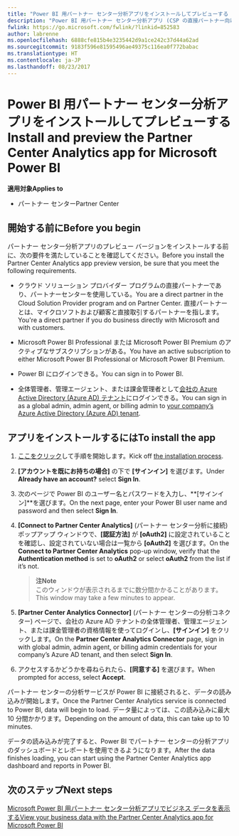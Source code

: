 ```yaml
---
title: "Power BI 用パートナー センター分析アプリをインストールしてプレビューする | パートナー センター"
description: "Power BI 用パートナー センター分析アプリ (CSP の直接パートナー向け) をプレビューするには、次の手順に従います。"
fwlink: https://go.microsoft.com/fwlink/?linkid=852583
author: labrenne
ms.openlocfilehash: 6888cfe815b4e3235442d9a1ce242c37d44a62ad
ms.sourcegitcommit: 9183f596e81595496ae49375c116ea0f772babac
ms.translationtype: HT
ms.contentlocale: ja-JP
ms.lasthandoff: 08/23/2017
---
```

# <a name="install-and-preview-the-partner-center-analytics-app-for-microsoft-power-bi"></a><span data-ttu-id="0f3f7-103">Power BI 用パートナー センター分析アプリをインストールしてプレビューする</span><span class="sxs-lookup"><span data-stu-id="0f3f7-103">Install and preview the Partner Center Analytics app for Microsoft Power BI</span></span>

**<span data-ttu-id="0f3f7-104">適用対象</span><span class="sxs-lookup"><span data-stu-id="0f3f7-104">Applies to</span></span>**

-   <span data-ttu-id="0f3f7-105">パートナー センター</span><span class="sxs-lookup"><span data-stu-id="0f3f7-105">Partner Center</span></span>

## <a name="before-you-begin"></a><span data-ttu-id="0f3f7-106">開始する前に</span><span class="sxs-lookup"><span data-stu-id="0f3f7-106">Before you begin</span></span>

<span data-ttu-id="0f3f7-107">パートナー センター分析アプリのプレビュー バージョンをインストールする前に、次の要件を満たしていることを確認してください。</span><span class="sxs-lookup"><span data-stu-id="0f3f7-107">Before you install the Partner Center Analytics app preview version, be sure that you meet the following requirements.</span></span>

-   <span data-ttu-id="0f3f7-108">クラウド ソリューション プロバイダー プログラムの直接パートナーであり、パートナーセンターを使用している。</span><span class="sxs-lookup"><span data-stu-id="0f3f7-108">You are a direct partner in the Cloud Solution Provider program and on Partner Center.</span></span> <span data-ttu-id="0f3f7-109">直接パートナーとは、マイクロソフトおよび顧客と直接取引するパートナーを指します。</span><span class="sxs-lookup"><span data-stu-id="0f3f7-109">You're a direct partner if you do business directly with Microsoft and with customers.</span></span>

-   <span data-ttu-id="0f3f7-110">Microsoft Power BI Professional または Microsoft Power BI Premium のアクティブなサブスクリプションがある。</span><span class="sxs-lookup"><span data-stu-id="0f3f7-110">You have an active subscription to either Microsoft Power BI Professional or Microsoft Power BI Premium.</span></span>

-   <span data-ttu-id="0f3f7-111">Power BI にログインできる。</span><span class="sxs-lookup"><span data-stu-id="0f3f7-111">You can sign in to Power BI.</span></span>

-   <span data-ttu-id="0f3f7-112">全体管理者、管理エージェント、または課金管理者として[会社の Azure Active Directory (Azure AD) テナント](azure-active-directory-tenants-and-partner-center.md)にログインできる。</span><span class="sxs-lookup"><span data-stu-id="0f3f7-112">You can sign in as a global admin, admin agent, or billing admin to [your company’s Azure Active Directory (Azure AD) tenant](azure-active-directory-tenants-and-partner-center.md).</span></span>

## <a name="to-install-the-app"></a><span data-ttu-id="0f3f7-113">アプリをインストールするには</span><span class="sxs-lookup"><span data-stu-id="0f3f7-113">To install the app</span></span>

1. <span data-ttu-id="0f3f7-114">[ここをクリック](https://app.powerbi.com/getdata/services/partneranalytics?cpcode=PartnerCenterAnalytics&getDataForceConnect=true&alwaysPromptForContentProviderCreds=true)して手順を開始します。</span><span class="sxs-lookup"><span data-stu-id="0f3f7-114">Kick off [the installation process](https://app.powerbi.com/getdata/services/partneranalytics?cpcode=PartnerCenterAnalytics&getDataForceConnect=true&alwaysPromptForContentProviderCreds=true).</span></span>

2. <span data-ttu-id="0f3f7-115">**[アカウントを既にお持ちの場合]** の下で **[サインイン]** を選びます。</span><span class="sxs-lookup"><span data-stu-id="0f3f7-115">Under **Already have an account?** select **Sign In**.</span></span> 

3.  <span data-ttu-id="0f3f7-116">次のページで Power BI のユーザー名とパスワードを入力し、**[サインイン]**を選びます。</span><span class="sxs-lookup"><span data-stu-id="0f3f7-116">On the next page, enter your Power BI user name and password and then select **Sign In**.</span></span> 

4.  <span data-ttu-id="0f3f7-117">**[Connect to Partner Center Analytics]** (パートナー センター分析に接続) ポップアップ ウィンドウで、**[認証方法]** が **[oAuth2]** に設定されていることを確認し、設定されていない場合は一覧から **[oAuth2]** を選びます。</span><span class="sxs-lookup"><span data-stu-id="0f3f7-117">On the **Connect to Partner Center Analytics** pop-up window, verify that the **Authentication method** is set to **oAuth2** or select **oAuth2** from the list if it’s not.</span></span> 

    >**<span data-ttu-id="0f3f7-118">注</span><span class="sxs-lookup"><span data-stu-id="0f3f7-118">Note</span></span>**<br> <span data-ttu-id="0f3f7-119">このウィンドウが表示されるまでに数分間かかることがあります。</span><span class="sxs-lookup"><span data-stu-id="0f3f7-119">This window may take a few minutes to appear.</span></span>

5.  <span data-ttu-id="0f3f7-120">**[Partner Center Analytics Connector]** (パートナー センターの分析コネクター) ページで、会社の Azure AD テナントの全体管理者、管理エージェント、または課金管理者の資格情報を使ってログインし、**[サインイン]** をクリックします。</span><span class="sxs-lookup"><span data-stu-id="0f3f7-120">On the **Partner Center Analytics Connector** page, sign in with global admin, admin agent, or billing admin credentials for your company’s Azure AD tenant, and then select **Sign In**.</span></span>
 
6.  <span data-ttu-id="0f3f7-121">アクセスするかどうかを尋ねられたら、**[同意する]** を選びます。</span><span class="sxs-lookup"><span data-stu-id="0f3f7-121">When prompted for access, select **Accept**.</span></span> 

<span data-ttu-id="0f3f7-122">パートナー センターの分析サービスが Power BI に接続されると、データの読み込みが開始します。</span><span class="sxs-lookup"><span data-stu-id="0f3f7-122">Once the Partner Center Analytics service is connected to Power BI, data will begin to load.</span></span> <span data-ttu-id="0f3f7-123">データ量によっては、この読み込みに最大 10 分間かかります。</span><span class="sxs-lookup"><span data-stu-id="0f3f7-123">Depending on the amount of data, this can take up to 10 minutes.</span></span> 

<span data-ttu-id="0f3f7-124">データの読み込みが完了すると、Power BI でパートナー センターの分析アプリのダッシュボードとレポートを使用できるようになります。</span><span class="sxs-lookup"><span data-stu-id="0f3f7-124">After the data finishes loading, you can start using the Partner Center Analytics app dashboard and reports in Power BI.</span></span>

## <a name="next-steps"></a><span data-ttu-id="0f3f7-125">次のステップ</span><span class="sxs-lookup"><span data-stu-id="0f3f7-125">Next steps</span></span>

[<span data-ttu-id="0f3f7-126">Microsoft Power BI 用パートナー センター分析アプリでビジネス データを表示する</span><span class="sxs-lookup"><span data-stu-id="0f3f7-126">View your business data with the Partner Center Analytics app for Microsoft Power BI</span></span>](power-bi-app-for-direct-partners-use.md)
